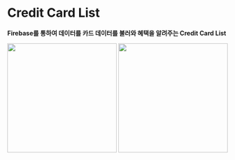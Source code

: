 # Credit Card List

**Firebase를 통하여 데이터를 카드 데이터를 불러와 혜택을 알려주는 Credit Card List**

<p align="center"> 
  <img width="250" src="https://user-images.githubusercontent.com/22047374/142877905-68922853-e6a5-464e-8ab2-ef906b1a0bac.png">
  <img width="250" src="https://user-images.githubusercontent.com/22047374/142877678-e1cd7a4c-4e52-476b-8b9a-3d61e07a00cd.png">
</p> 

